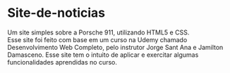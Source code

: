 # Site-de-noticias
Um site simples sobre a Porsche 911, utilizando HTML5 e CSS.
<br/>
Esse site foi feito com base em um curso na Udemy chamado Desenvolvimento Web Completo, pelo instrutor Jorge Sant Ana e Jamilton Damasceno. Esse site tem o intuito de aplicar e exercitar algumas funcionalidades aprendidas no curso.

